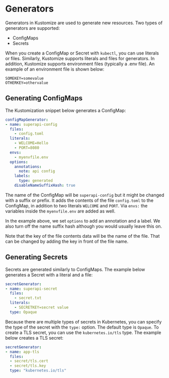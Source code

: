 # Generators

Generators in Kustomize are used to generate new resources. Two types of generators are supported:
- ConfigMaps
- Secrets

When you create a ConfigMap or Secret with `kubectl`, you can use literals or files. Similarly, Kustomize supports literals and files for generators. In addition, Kustomize supports environment files (typically a .env file). An example of an environment file is shown below:

```
SOMEKEY=somevalue
OTHERKEY=othervalue
```

## Generating ConfigMaps

The Kustomization snippet below generates a ConfigMap:

```yaml
configMapGenerator:
- name: superapi-config
  files:
    - config.toml
  literals:
    - WELCOME=Hello
    - PORT=8080
  envs:
    - myenvfile.env
  options:
    annotations:
      note: api config
    labels:
      type: generated
    disableNameSuffixHash: true
```

The name of the ConfigMap will be `superapi-config` but it might be changed with a suffix or prefix. It adds the contents of the file `config.toml` to the ConfigMap, in addition to two literals `WELCOME` and `PORT`. Via `envs:` the variables inside the `myenvfile.env` are added as well.

In the example above, we set `options` to add an annotation and a label. We also turn off the name suffix hash although you would usually leave this on.

Note that the key of the file contents data will be the name of the file. That can be changed by adding the key in front of the file name.

## Generating Secrets

Secrets are generated similarly to ConfigMaps. The example below generates a Secret with a literal and a file:

```YAML
secretGenerator:
- name: superapi-secret
  files:
    - secret.txt
  literals:
    - SECRETKEY=secret value
  type: Opaque
```

Because there are multiple types of secrets in Kubernetes, you can specify the type of the secret with the `type:` option. The default type is `Opaque`. To create a TLS secret, you can use the `kubernetes.io/tls` type. The example below creates a TLS secret:

```yaml
secretGenerator:
- name: app-tls
  files:
  - secret/tls.cert
  - secret/tls.key
  type: "kubernetes.io/tls"
```



